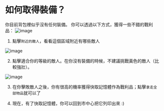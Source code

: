 # 如何取得裝備？
你目前背包裡似乎沒有任何裝備。
你可以透過以下方式，獲得一些不錯的戰利品：
![image](https://user-images.githubusercontent.com/18545294/147309356-69ebc040-b1db-4a68-804d-bc5714efb64e.png)

1. 點擊`附近的敵人`，看看這個區域附近有哪些敵人

![image](https://user-images.githubusercontent.com/18545294/147309416-5bae5420-d47e-4429-99e9-3884be153cfb.png)

2. 點擊適合你的等級的敵人。在你沒有裝備的時候，不建議挑戰黃色的敵人（比較強壯）。

![image](https://user-images.githubusercontent.com/18545294/147309576-640ae4c8-9d27-4719-8e06-ed82bc7a2d23.png)

3. 在你擊敗敵人之後，你有很高的機率獲得快取記憶體作為戰利品；點擊`拿走全部物品`就可以了

4. 現在，有了快取記憶體，你可以回到市中心把它列印出來 :)
